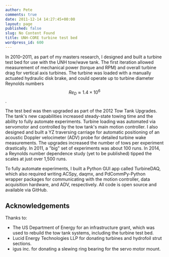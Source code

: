 ```yaml
---
author: Pete
comments: true
date: 2011-12-14 14:27:45+00:00
layout: page
published: false
slug: No Content Found
title: UNH-CORE turbine test bed
wordpress_id: 600
---
```


In 2010–2011, as part of my masters research, I designed and built a turbine test bed for use with the UNH tow/wave tank. The first iteration allowed measurement of mechanical power (torque and RPM) and overall turbine drag for vertical axis turbines. The turbine was loaded with a manually actuated hydraulic disk brake, and could operate up to turbine diameter Reynolds numbers $$Re_D \approx 1.4 \times 10^6$$.

The test bed was then upgraded as part of the 2012 Tow Tank Upgrades. The tank's new capabilities increased steady-state towing time and the ability to fully automate experiments. Turbine loading was automated via servomotor and controlled by the tow tank's main motion controller. I also designed and built a YZ traversing carriage for automatic positioning of an acoustic Doppler velocimeter (ADV) probe for detailed turbine wake measurements. The upgrades increased the number of tows per experiment drastically. In 2011, a "big" set of experiments was about 100 runs. In 2014, a Reynolds number dependence study (yet to be published) tipped the scales at just over 1,500 runs.

To fully automate experiments, I built a Python GUI app called TurbineDAQ, which also required writing ACSpy, daqmx, and PdCommPy-Python wrapper packages for communicating with the motion controller, data acquisition hardware, and ADV, respectively. All code is open source and available via GitHub.

## Acknowledgements
Thanks to:
* The US Department of Energy for an infrastructure grant, which was used to rebuild the tow tank systems, including the turbine test bed.
* Lucid Energy Technologies LLP for donating turbines and hydrofoil strut sections.
* igus inc. for donating a slewing ring bearing for the servo motor mount.
